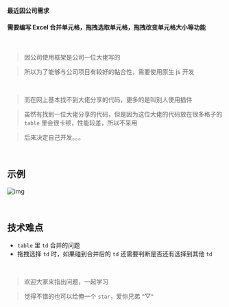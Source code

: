 #### 最近因公司需求
#### 需要编写 Excel 合并单元格，拖拽选取单元格，拖拽改变单元格大小等功能

</br>

> 因公司使用框架是公司一位大佬写的

> 所以为了能够与公司项目有较好的黏合性，需要使用原生 js 开发

<br/>

> 而在网上基本找不到大佬分享的代码，更多的是叫别人使用插件

> 虽然有找到一位大佬分享的代码，但是因为这位大佬的代码放在很多格子的 `table` 里会很卡顿，性能较差，所以不采用

> 后来决定自己开发。。。

<br/>

## 示例
![img](https://file.fffsilly.top/image/ssrblog/html_201912261331.gif)


<br/>

## 技术难点

* `table` 里 `td` 合并的问题
* 拖拽选择 `td` 时，如果碰到合并后的 `td` 还需要判断是否还有选择到其他 `td`

<br/>

> 欢迎大家来指出问题，一起学习

> 觉得不错的也可以给俺一个 `star`，爱你兄弟 ^▽^